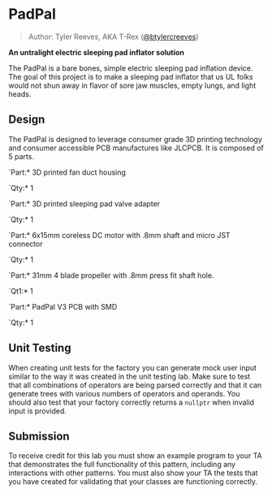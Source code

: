 # PadPal

> Author: Tyler Reeves, AKA T-Rex ([@btylercreeves](https://github.com/tylercreeves))

**An untralight electric sleeping pad inflator solution**

The PadPal is a bare bones, simple electric sleeping pad inflation device. The goal of this project is to make a sleeping pad inflator that us UL folks would not shun away in flavor of sore jaw muscles, empty lungs, and light heads.


## Design

The PadPal is designed to leverage consumer grade 3D printing technology and consumer accessible PCB manufactures like JLCPCB. It is composed of 5 parts.

`Part:* 3D printed fan duct housing

`Qty:* 1

`Part:* 3D printed sleeping pad valve adapter

`Qty:* 1

`Part:* 6x15mm coreless DC motor with .8mm shaft and micro JST connector

`Qty:* 1

`Part:* 31mm 4 blade propeller with .8mm press fit shaft hole.

`Qt1:* 1

`Part:* PadPal V3 PCB with SMD

`Qty:* 1


## Unit Testing

When creating unit tests for the factory you can generate mock user input similar to the way it was created in the unit testing lab. Make sure to test that all combinations of operators are being parsed correctly and that it can generate trees with various numbers of operators and operands. You should also test that your factory correctly returns a `nullptr` when invalid input is provided.

## Submission

To receive credit for this lab you must show an example program to your TA that demonstrates the full functionality of this pattern, including any interactions with other patterns. You must also show your TA the tests that you have created for validating that your classes are functioning correctly.
